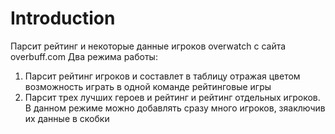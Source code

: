 # Introduction
Парсит рейтинг и некоторые данные игроков overwatch с сайта overbuff.com
Два режима работы:
1. Парсит рейтинг игроков и составлет в таблицу отражая цветом возможность играть в одной команде рейтинговые игры
2. Парсит трех лучших героев и рейтинг и рейтинг отдельных игроков. В данном режиме можно добавлять сразу много игроков, зяаключив их данные в скобки


